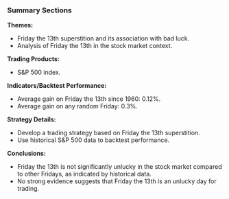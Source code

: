### Summary Sections

**Themes:**
- Friday the 13th superstition and its association with bad luck.
- Analysis of Friday the 13th in the stock market context.

**Trading Products:**
- S&P 500 index.

**Indicators/Backtest Performance:**
- Average gain on Friday the 13th since 1960: 0.12%.
- Average gain on any random Friday: 0.3%.

**Strategy Details:**
- Develop a trading strategy based on Friday the 13th superstition.
- Use historical S&P 500 data to backtest performance.

**Conclusions:**
- Friday the 13th is not significantly unlucky in the stock market compared to other Fridays, as indicated by historical data.
- No strong evidence suggests that Friday the 13th is an unlucky day for trading.

